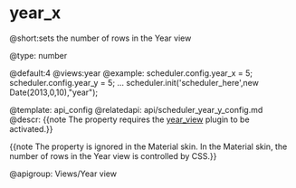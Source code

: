 year_x
=============
@short:sets the number of rows in the Year view
	

@type: number

@default:4
@views:year
@example:
scheduler.config.year_x = 5;
scheduler.config.year_y = 5;
...
scheduler.init('scheduler_here',new Date(2013,0,10),"year");

@template:	api_config
@relatedapi:
	api/scheduler_year_y_config.md
@descr:
{{note The property requires the [year_view](extensions_list.md#year) plugin to be activated.}}

{{note The property is ignored in the Material skin. In the Material skin, the number of rows in the Year view is controlled by CSS.}}


@apigroup: Views/Year view
